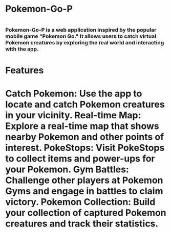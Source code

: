 

<h1>Pokemon-Go-P<h1>
<h3>Pokemon-Go-P is a web application inspired by the popular mobile game "Pokemon Go." It allows users to catch virtual Pokemon creatures by exploring the real world and interacting with the app.<h3>

<h1>Features<h1>
Catch Pokemon: Use the app to locate and catch Pokemon creatures in your vicinity.
Real-time Map: Explore a real-time map that shows nearby Pokemon and other points of interest.
PokeStops: Visit PokeStops to collect items and power-ups for your Pokemon.
Gym Battles: Challenge other players at Pokemon Gyms and engage in battles to claim victory.
Pokemon Collection: Build your collection of captured Pokemon creatures and track their statistics.
